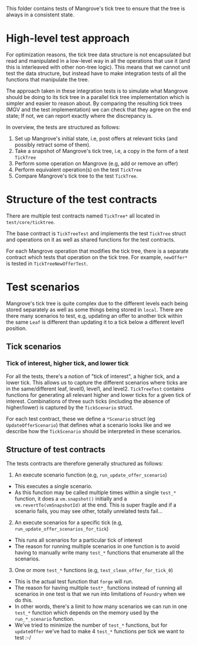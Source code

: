 This folder contains tests of Mangrove's tick tree to ensure that the tree is always in a consistent state.

# High-level test approach

For optimization reasons, the tick tree data structure is not encapsulated but read and manipulated in a low-level way in all the operations that use it (and this is interleaved with other non-tree logic). This means that we cannot unit test the data structure, but instead have to make integration tests of all the functions that manipulate the tree.

The approach taken in these integration tests is to simulate what Mangrove should be doing to its tick tree in a parallel tick tree implementation which is simpler and easier to reason about. By comparing the resulting tick trees (MGV and the test implementation) we can check that they agree on the end state; If not, we can report exactly where the discrepancy is.

In overview, the tests are structured as follows:

1. Set up Mangrove's initial state, i.e, post offers at relevant ticks (and possibly retract some of them).
2. Take a snapshot of Mangrove's tick tree, i.e, a copy in the form of a test `TickTree`
3. Perform some operation on Mangrove (e.g, add or remove an offer)
4. Perform equivalent operation(s) on the test `TickTree`
5. Compare Mangrove's tick tree to the test `TickTree`.

# Structure of the test contracts

There are multiple test contracts named `TickTree*` all located in `test/core/ticktree`.

The base contract is `TickTreeTest` and implements the test `TickTree` struct and operations on it as well as shared functions for the test contracts.

For each Mangrove operation that modifies the tick tree, there is a separate contract which tests that operation on the tick tree. For example, `newOffer*` is tested in `TickTreeNewOfferTest`.

# Test scenarios

Mangrove's tick tree is quite complex due to the different levels each being stored separately as well as some things being stored in `local`. There are there many scenarios to test, e.g, updating an offer to another tick within the same `Leaf` is different than updating it to a tick below a different level1 position.

## Tick scenarios

### Tick of interest, higher tick, and lower tick

For all the tests, there's a notion of "tick of interest", a higher tick, and a lower tick. This allows us to capture the different scenarios where ticks are in the same/different leaf, level0, level1, and level2. `TickTreeTest` contains functions for generating all relevant higher and lower ticks for a given tick of interest. Combinations of three such ticks (including the absence of higher/lower) is captured by the `TickScenario` struct.

For each test contract, these we define a `*Scenario` struct (eg `UpdateOfferScenario`) that defines what a scenario looks like and we describe how the `TickScenario` should be interpreted in these scenarios.

## Structure of test contracts

The tests contracts are therefore generally structured as follows:

1. An execute scenario function (e.g, `run_update_offer_scenario`)

- This executes a single scenario.
- As this function may be called multiple times within a single `test_*` function, it does a `vm.snapshot()` initially and a `vm.revertTo(vmSnapshotId)` at the end. This is super fragile and if a scenario fails, you may see other, totally unrelated tests fail...

2. An execute scenarios for a specific tick (e.g, `run_update_offer_scenarios_for_tick`)

- This runs all scenarios for a particular tick of interest
- The reason for running multiple scenarios in one function is to avoid having to manually write many `test_*` functions that enumerate all the scenarios.

3. One or more `test_*` functions (e.g, `test_clean_offer_for_tick_0`)

- This is the actual test function that `forge` will run.
- The reason for having multiple `test*_` functions instead of running all scenarios in one test is that we run into limitations of `Foundry` when we do this.
- In other words, there's a limit to how many scenarios we can run in one `test_*` function which depends on the memory used by the `run_*_scenario` function.
- We've tried to minimize the number of `test_*` functions, but for `updateOffer` we've had to make 4 `test_*` functions per tick we want to test :-/
